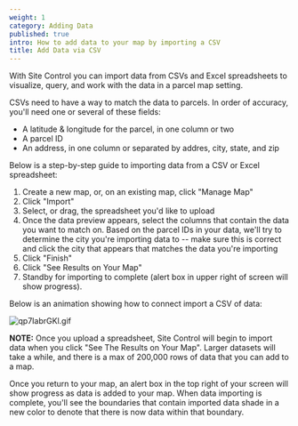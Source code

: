 ```yaml
---
weight: 1
category: Adding Data
published: true
intro: How to add data to your map by importing a CSV
title: Add Data via CSV
---
```

With Site Control you can import data from CSVs and Excel spreadsheets to visualize, query, and work with the data in a parcel map setting.

CSVs need to have a way to match the data to parcels. In order of accuracy, you'll need one or several of these fields: 
* A latitude & longitude for the parcel, in one column or two
* A parcel ID 
* An address, in one column or separated by addres, city, state, and zip

Below is a step-by-step guide to importing data from a CSV or Excel spreadsheet:

1. Create a new map, or, on an existing map, click "Manage Map"
1. Click "Import"
1. Select, or drag, the spreadsheet you'd like to upload
1. Once the data preview appears, select the columns that contain the data you want to match on.
Based on the parcel IDs in your data, we'll try to determine the city you're importing data to -- make sure this is correct and click the city that appears that matches the data you're importing
1. Click "Finish"
1. Click "See Results on Your Map"
1. Standby for importing to complete (alert box in upper right of screen will show progress). 

Below is an animation showing how to connect import a CSV of data:

![qp7IabrGKl.gif]({{site.baseurl}}/img/qp7IabrGKl.gif)

**NOTE:** Once you upload a spreadsheet, Site Control will begin to import data when you click "See The Results on Your Map". Larger datasets will take a while, and there is a max of 200,000 rows of data that you can add to a map.

Once you return to your map, an alert box in the top right of your screen will show progress as data is added to your map. When data importing is complete, you'll see the boundaries that contain imported data shade in a new color to denote that there is now data within that boundary.
